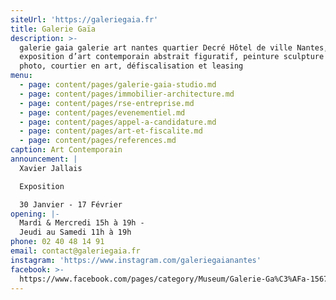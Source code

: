 ```yaml
---
siteUrl: 'https://galeriegaia.fr'
title: Galerie Gaïa
description: >-
  galerie gaia galerie art nantes quartier Decré Hôtel de ville Nantes,
  exposition d’art contemporain abstrait figuratif, peinture sculpture estampe
  photo, courtier en art, défiscalisation et leasing
menu:
  - page: content/pages/galerie-gaia-studio.md
  - page: content/pages/immobilier-architecture.md
  - page: content/pages/rse-entreprise.md
  - page: content/pages/evenementiel.md
  - page: content/pages/appel-a-candidature.md
  - page: content/pages/art-et-fiscalite.md
  - page: content/pages/references.md
caption: Art Contemporain
announcement: |
  Xavier Jallais 

  Exposition 

  30 Janvier - 17 Février
opening: |-
  Mardi & Mercredi 15h à 19h -
  Jeudi au Samedi 11h à 19h
phone: 02 40 48 14 91
email: contact@galeriegaia.fr
instagram: 'https://www.instagram.com/galeriegaianantes'
facebook: >-
  https://www.facebook.com/pages/category/Museum/Galerie-Ga%C3%AFa-1567216053496092/
---
```


